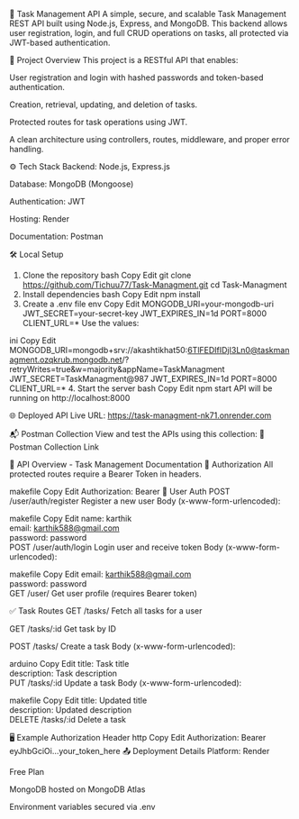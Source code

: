 
📝 Task Management API
A simple, secure, and scalable Task Management REST API built using Node.js, Express, and MongoDB. This backend allows user registration, login, and full CRUD operations on tasks, all protected via JWT-based authentication.

🚀 Project Overview
This project is a RESTful API that enables:

User registration and login with hashed passwords and token-based authentication.

Creation, retrieval, updating, and deletion of tasks.

Protected routes for task operations using JWT.

A clean architecture using controllers, routes, middleware, and proper error handling.

⚙️ Tech Stack
Backend: Node.js, Express.js

Database: MongoDB (Mongoose)

Authentication: JWT

Hosting: Render

Documentation: Postman

🛠️ Local Setup
1. Clone the repository
bash
Copy
Edit
git clone https://github.com/Tichuu77/Task-Managment.git
cd Task-Managment
2. Install dependencies
bash
Copy
Edit
npm install
3. Create a .env file
env
Copy
Edit
MONGODB_URI=your-mongodb-uri
JWT_SECRET=your-secret-key
JWT_EXPIRES_IN=1d
PORT=8000
CLIENT_URL=*
Use the values:

ini
Copy
Edit
MONGODB_URI=mongodb+srv://akashtikhat50:6TlFEDIfIDjI3Ln0@taskmanagment.ozqkrub.mongodb.net/?retryWrites=true&w=majority&appName=TaskManagment
JWT_SECRET=TaskManagment@987
JWT_EXPIRES_IN=1d
PORT=8000
CLIENT_URL=*
4. Start the server
bash
Copy
Edit
npm start
API will be running on http://localhost:8000

🌐 Deployed API
Live URL: https://task-managment-nk71.onrender.com

📬 Postman Collection
View and test the APIs using this collection:
🔗 Postman Collection Link

📑 API Overview - Task Management Documentation
🔐 Authorization
All protected routes require a Bearer Token in headers.

makefile
Copy
Edit
Authorization: Bearer <token>
🧑 User Auth
POST /user/auth/register
Register a new user
Body (x-www-form-urlencoded):

makefile
Copy
Edit
name: karthik  
email: karthik588@gmail.com  
password: password  
POST /user/auth/login
Login user and receive token
Body (x-www-form-urlencoded):

makefile
Copy
Edit
email: karthik588@gmail.com  
password: password  
GET /user/
Get user profile (requires Bearer token)

✅ Task Routes
GET /tasks/
Fetch all tasks for a user

GET /tasks/:id
Get task by ID

POST /tasks/
Create a task
Body (x-www-form-urlencoded):

arduino
Copy
Edit
title: Task title  
description: Task description  
PUT /tasks/:id
Update a task
Body (x-www-form-urlencoded):

makefile
Copy
Edit
title: Updated title  
description: Updated description  
DELETE /tasks/:id
Delete a task

🖥️ Example Authorization Header
http
Copy
Edit
Authorization: Bearer eyJhbGciOi...your_token_here
📤 Deployment Details
Platform: Render

Free Plan

MongoDB hosted on MongoDB Atlas

Environment variables secured via .env
